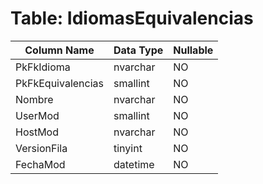 # Table: IdiomasEquivalencias

| Column Name | Data Type | Nullable |
|-------------|-----------|----------|
| PkFkIdioma | nvarchar | NO |
| PkFkEquivalencias | smallint | NO |
| Nombre | nvarchar | NO |
| UserMod | smallint | NO |
| HostMod | nvarchar | NO |
| VersionFila | tinyint | NO |
| FechaMod | datetime | NO |
